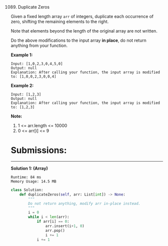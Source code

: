 1089. Duplicate Zeros

Given a fixed length array `arr` of integers, duplicate each occurrence of zero, shifting the remaining elements to the right.

Note that elements beyond the length of the original array are not written.

Do the above modifications to the input array **in place**, do not return anything from your function.

 

**Example 1:**
```
Input: [1,0,2,3,0,4,5,0]
Output: null
Explanation: After calling your function, the input array is modified to: [1,0,0,2,3,0,0,4]
```

**Example 2:**
```
Input: [1,2,3]
Output: null
Explanation: After calling your function, the input array is modified to: [1,2,3]
```

**Note:**
1. 1 <= arr.length <= 10000
1. 0 <= arr[i] <= 9

# Submissions:
---
**Solution 1: (Array)**
```
Runtime: 84 ms
Memory Usage: 14.5 MB
```
```python
class Solution:
    def duplicateZeros(self, arr: List[int]) -> None:
        """
        Do not return anything, modify arr in-place instead.
        """
        i = 0
        while i < len(arr):
            if arr[i] == 0:
                arr.insert(i+1, 0)
                arr.pop()
                i += 1
            i += 1
```

